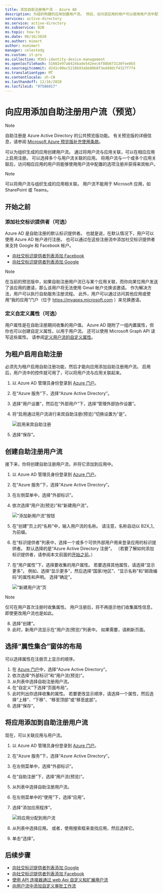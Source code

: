```yaml
---
title: 添加自助注册用户流 - Azure AD
description: 为组织构建的应用创建用户流。 然后，访问该应用的用户可以使用用户流中配置的选项获得来宾帐户。
services: active-directory
ms.service: active-directory
ms.subservice: B2B
ms.topic: how-to
ms.date: 06/16/2020
ms.author: mimart
author: msmimart
manager: celestedg
ms.custom: it-pro
ms.collection: M365-identity-device-management
ms.openlocfilehash: 51602e97a8424bade542eec6f88b673130fee8b5
ms.sourcegitcommit: d2d1c90ec5218b93abb80b8f3ed49dcf4327f7f4
ms.translationtype: MT
ms.contentlocale: zh-CN
ms.lasthandoff: 12/16/2020
ms.locfileid: "97586017"
---
```

# <a name="add-a-self-service-sign-up-user-flow-to-an-app-preview"></a>向应用添加自助注册用户流（预览）
> [!NOTE]
> 自助注册是 Azure Active Directory 的公共预览版功能。 有关预览版的详细信息，请参阅 [Microsoft Azure 预览版补充使用条款](https://azure.microsoft.com/support/legal/preview-supplemental-terms/)。

可以为组织生成的应用创建用户流。 通过将用户流与应用关联，可以在相应应用上启用注册。 可以选择多个与用户流关联的应用。 将用户流与一个或多个应用关联后，访问相应应用的用户将能够使用用户流中配置的选项注册并获得来宾帐户。

> [!NOTE]
> 可以将用户流与组织生成的应用相关联。 用户流不能用于 Microsoft 应用，如 SharePoint 或 Teams。

## <a name="before-you-begin"></a>开始之前

### <a name="add-social-identity-providers-optional"></a>添加社交标识提供者（可选）

Azure AD 是自助注册的默认标识提供者。 也就是说，在默认情况下，用户可以使用 Azure AD 帐户进行注册。 也可以通过在这些注册流中添加社交标识提供者来支持 Google 和 Facebook 帐户。

- [向社交标识提供者列表添加 Facebook](facebook-federation.md)
- [向社交标识提供者列表添加 Google](google-federation.md)

> [!NOTE]
> 在当前的预览版中，如果自助注册用户流已与某个应用关联，而你向某位用户发送了该应用的邀请，那么该用户将无法使用 Gmail 帐户兑换该邀请。 作为解决方法，用户可以执行自助服务注册流程。 此外，用户可以通过访问其他应用或使用“我的应用”门户（位于 https://myapps.microsoft.com ）来兑换邀请。

### <a name="define-custom-attributes-optional"></a>定义自定义属性（可选）

用户属性是在自助注册期间收集的用户值。 Azure AD 随附了一组内置属性，但你也可以创建自定义属性，以用于用户流。 还可以使用 Microsoft Graph API 读写这些属性。 请参阅[定义用户流的自定义属性](user-flow-add-custom-attributes.md)。

## <a name="enable-self-service-sign-up-for-your-tenant"></a>为租户启用自助注册

必须先为租户启用自助注册功能，然后才能向应用添加自助注册用户流。 启用后，用户流中的控件就可用了，可以将用户流与应用关联起来。

1. 以 Azure AD 管理员身份登录到 [Azure 门户](https://portal.azure.com)。
2. 在“Azure 服务”下，选择“Azure Active Directory”。
3. 选择“用户设置”，然后在“外部用户”下，选择“管理外部协作设置”。
4. 将“启用通过用户流进行来宾自助注册(预览)”切换设置为“是”。

   ![启用来宾自助注册](media/self-service-sign-up-user-flow/enable-self-service-sign-up.png)
5. 选择“保存”。
## <a name="create-the-user-flow-for-self-service-sign-up"></a>创建自助注册用户流

接下来，你将创建自助注册用户流，并将它添加到应用中。

1. 以 Azure AD 管理员身份登录到 [Azure 门户](https://portal.azure.com)。
2. 在“Azure 服务”下，选择“Azure Active Directory”。
3. 在左侧菜单中，选择“外部标识”。
4. 依次选择“用户流(预览)”和“新建用户流”。

   ![“添加新用户流”按钮](media/self-service-sign-up-user-flow/new-user-flow.png)

5. 在“创建”页上的“名称”中，输入用户流的名称。 请注意，名称自动以 B2X_1_ 为前缀。
6. 在“标识提供者”列表中，选择一个或多个可供外部用户用来登录应用的标识提供者。 默认选择的是“Azure Active Directory 注册”。 （若要了解如何添加标识提供者，请参阅本文前面的[开始之前](#before-you-begin)。）
7. 在“用户属性”下，选择要收集的用户属性。 若要选择其他属性，请选择“显示更多”。 例如，选择“显示更多”，然后选择“国家/地区”、“显示名称”和“邮政编码”的属性和声明。 选择“确定”。

   ![“新建用户流”页](media/self-service-sign-up-user-flow/create-user-flow.png)

> [!NOTE]
> 仅可在用户首次注册时收集属性。 用户注册后，将不再提示他们收集属性信息，即使更改用户流也是如此。

8. 选择“创建”。
9. 此时，新用户流显示在“用户流(预览)”列表中。 如果需要，请刷新页面。

## <a name="select-the-layout-of-the-attribute-collection-form"></a>选择“属性集合”窗体的布局

可以选择属性在注册页上显示的顺序。 

1. 在 [Azure 门户](https://portal.azure.com)中，选择“Azure Active Directory”。
2. 依次选择“外部标识”和“用户流(预览)”。
3. 从列表中选择自助注册用户流。
4. 在“自定义”下选择“页面布局”。 
5. 此时列出你选择收集的属性。 若要更改显示顺序，请选择一个属性，然后选择“上移”、“下移”、“移至顶部”或“移至底部”。
6. 选择“保存”。

## <a name="add-applications-to-the-self-service-sign-up-user-flow"></a>将应用添加到自助注册用户流

现在，可以关联应用与用户流。

1. 以 Azure AD 管理员身份登录到 [Azure 门户](https://portal.azure.com)。
2. 在“Azure 服务”下，选择“Azure Active Directory”。
3. 在左侧菜单中，选择“外部标识”。
4. 在“自助注册”下，选择“用户流(预览)”。
5. 从列表中选择自助注册用户流。
6. 在左侧菜单中的“使用”下，选择“应用”。
7. 选择“添加应用程序”。

   ![将应用分配到用户流](media/self-service-sign-up-user-flow/assign-app-to-user-flow.png)

8. 从列表中选择应用。 或者，使用搜索框来查找应用，然后选择它。
9. 单击“选择”。

## <a name="next-steps"></a>后续步骤

- [向社交标识提供者列表添加 Google](google-federation.md)
- [向社交标识提供者列表添加 Facebook](facebook-federation.md)
- [使用 API 连接器通过 web Api 自定义和扩展用户流](api-connectors-overview.md)
- [向用户流中添加自定义审批工作流](self-service-sign-up-add-approvals.md)

